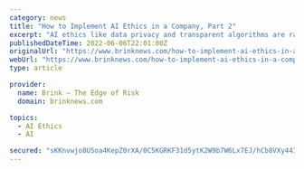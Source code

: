 ```yaml
---
category: news
title: "How to Implement AI Ethics in a Company, Part 2"
excerpt: "AI ethics like data privacy and transparent algorithms are rapidly becoming a key risk requirement, as AI becomes a business necessity."
publishedDateTime: 2022-06-06T22:01:00Z
originalUrl: "https://www.brinknews.com/how-to-implement-ai-ethics-in-a-company-part-2/"
webUrl: "https://www.brinknews.com/how-to-implement-ai-ethics-in-a-company-part-2/"
type: article

provider:
  name: Brink – The Edge of Risk
  domain: brinknews.com

topics:
  - AI Ethics
  - AI

secured: "sKKnvwjo8U5oa4KepZ0rXA/0C5KGRKF31d5ytK2W9b7W6Lx7EJ/hCb8VXy44Io4KMJVVQWpmvoew/oqHTIy092EzcsnprY5+/uP1EaDQbpfB577kRWUX41I/3Xdh/J6Tvx7oODzYedEz6xcPmADVx5J2/7KhenWicDhqwAtXb29GZ8kEfZEbleuUapgM8xBGvgf9mpsQ5yB3FtOhiqTHH8x2O9MJ9EwVxZ771QXDta3wzVbsKwSIMCxuEacWt4yu9L1Gjme8lNOTAN1AQ+yHqbU7FkMdzX4Gm89xwsNC8JuDou2KeiOkFBWATih7/CwQqOod4N9lCIq8rbny1FOIN43dr2gdVoxYVdDbH5efPAM=;hYTJ6rYD5cVGYJB+FLFzdQ=="
---
```


